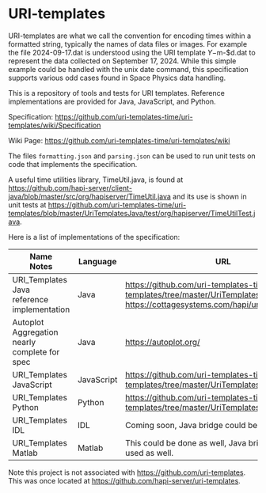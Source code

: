 # URI-templates

URI-templates are what we call the convention for encoding times within a formatted string, typically the
names of data files or images.  For example the file 2024-09-17.dat is understood using the URI template $Y-$m-$d.dat
to represent the data collected on September 17, 2024.  While this simple example could be handled with the unix
date command, this specification supports various odd cases found in Space Physics data handling.

This is a repository of tools and tests for URI templates.  Reference implementations are provided for Java, JavaScript, and
Python.

Specification: https://github.com/uri-templates-time/uri-templates/wiki/Specification

Wiki Page: https://github.com/uri-templates-time/uri-templates/wiki

The files `formatting.json` and `parsing.json` can be used to run unit tests on code that implements the specification.

A useful time utilities library, TimeUtil.java, is found at https://github.com/hapi-server/client-java/blob/master/src/org/hapiserver/TimeUtil.java 
and its use is shown in unit tests at https://github.com/uri-templates-time/uri-templates/blob/master/UriTemplatesJava/test/org/hapiserver/TimeUtilTest.java.

Here is a list of implementations of the specification:

| Name<br>Notes | Language | URL |
| ------------- | -------- | --- |
| URI_Templates Java<br>reference implementation | Java     | https://github.com/uri-templates-time/uri-templates/tree/master/UriTemplatesJava <br> https://cottagesystems.com/hapi/uri_templates/doc/ |
| Autoplot Aggregation<br>nearly complete for spec | Java  | https://autoplot.org/ |
| URI_Templates JavaScript | JavaScript | https://github.com/uri-templates-time/uri-templates/tree/master/UriTemplatesJavaScript |
| URI_Templates Python | Python | https://github.com/uri-templates-time/uri-templates/tree/master/UriTemplatesPython |
| URI_Templates IDL | IDL | Coming soon, Java bridge could be used as well. |
| URI_Templates Matlab | Matlab | This could be done as well, Java bridge could be used as well. |

Note this project is not associated with https://github.com/uri-templates.  This was once located at https://github.com/hapi-server/uri-templates.

